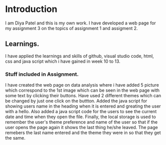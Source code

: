 # Introduction

I am Diya Patel and this is my own work. I have developed a web page for my assignment 3 on the topics of assignment 1 and assigment 2. 

## Learnings.

I have applied the learnings and skills of github, visual studio code, html, css and java script which i have gained in week 10 to 13. 

### Stuff included in Assignment.

I have created the web page on data analysis where i have added 5 picture which correspond to the 1st image which can be seen in the web page with some text by clicking their buttons. 
Have used 2 different themes which can be changed by just one click on the buttton. Added the java script for showing users name in the heading when it is entered and greating the user with a hello.
Also added a java script code for the users to see the current date and time when they open the file. 
Finally, the local storage is used to remember the user's theme preference and name of the user so that if the user opens the page again it shows the last thing he/she leaved. The page remebers the last name entered and the theme they were in so that they get the same. 